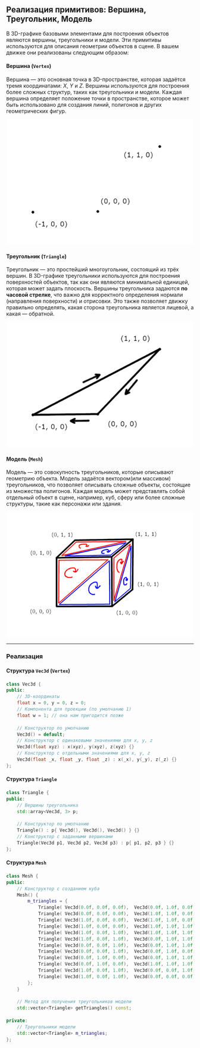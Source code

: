## Реализация примитивов: Вершина, Треугольник, Модель

В 3D-графике базовыми элементами для построения объектов являются вершины, треугольники и модели. Эти примитивы используются для описания геометрии объектов в сцене. В вашем движке они реализованы следующим образом:

#### Вершина (`Vertex`)

Вершина — это основная точка в 3D-пространстве, которая задаётся тремя координатами: *X*, *Y* и *Z*. Вершины используются для построения более сложных структур, таких как треугольники и модели. Каждая вершина определяет положение точки в пространстве, которое может быть использовано для создания линий, полигонов и других геометрических фигур.

![Вершина](images/Vertex.png)

#### Треугольник (`Triangle`)

Треугольник — это простейший многоугольник, состоящий из трёх вершин. В 3D-графике треугольники используются для построения поверхностей объектов, так как они являются минимальной единицей, которая может задать плоскость. Вершины треугольника задаются **по часовой стрелке**, что важно для корректного определения нормали (направления поверхности) и отрисовки. Это также позволяет движку правильно определять, какая сторона треугольника является лицевой, а какая — обратной.

![Треугольник](images/Triangle.png)

#### Модель (`Mesh`)

Модель — это совокупность треугольников, которые описывают геометрию объекта. Модель задаётся вектором(или массивом) треугольников, что позволяет описывать сложные объекты, состоящие из множества полигонов. Каждая модель может представлять собой отдельный объект в сцене, например, куб, сферу или более сложные структуры, такие как персонажи или здания.

![Модель](images/Mesh.png)

---

### Реализация

#### Структура `Vec3d` (`Vertex`)

```cpp
class Vec3d {
public:
    // 3D-координаты
    float x = 0, y = 0, z = 0;
    // Компонента для проекции (по умолчанию 1)
    float w = 1; // она нам пригодится позже

    // Конструктор по умолчанию
    Vec3d() = default;
    // Конструктор с одинаковыми значениями для x, y, z
    Vec3d(float xyz) : x(xyz), y(xyz), z(xyz) {}
    // Конструктор с отдельными значениями для x, y, z
    Vec3d(float _x, float _y, float _z) : x(_x), y(_y), z(_z) {}
};
```

#### Структура `Triangle`

```cpp
class Triangle {
public:
    // Вершины треугольника
    std::array<Vec3d, 3> p;

    // Конструктор по умолчанию
    Triangle() : p{ Vec3d(), Vec3d(), Vec3d() } {}
    // Конструктор с заданными вершинами
    Triangle(Vec3d p1, Vec3d p2, Vec3d p3) : p{ p1, p2, p3 } {}
};
```

#### Структура `Mesh`

```cpp
class Mesh {
public:
    // Конструктор с созданием куба
    Mesh() {
        m_triangles = {
            Triangle( Vec3d(0.0f, 0.0f, 0.0f),  Vec3d(0.0f, 1.0f, 0.0f),  Vec3d(1.0f, 1.0f, 0.0f) ),
            Triangle( Vec3d(0.0f, 0.0f, 0.0f),  Vec3d(1.0f, 1.0f, 0.0f),  Vec3d(1.0f, 0.0f, 0.0f) ),
            Triangle( Vec3d(1.0f, 0.0f, 0.0f),  Vec3d(1.0f, 1.0f, 0.0f),  Vec3d(1.0f, 1.0f, 1.0f) ),
            Triangle( Vec3d(1.0f, 0.0f, 0.0f),  Vec3d(1.0f, 1.0f, 1.0f),  Vec3d(1.0f, 0.0f, 1.0f) ),
            Triangle( Vec3d(1.0f, 0.0f, 1.0f),  Vec3d(1.0f, 1.0f, 1.0f),  Vec3d(0.0f, 1.0f, 1.0f) ),
            Triangle( Vec3d(1.0f, 0.0f, 1.0f),  Vec3d(0.0f, 1.0f, 1.0f),  Vec3d(0.0f, 0.0f, 1.0f) ),
            Triangle( Vec3d(0.0f, 0.0f, 1.0f),  Vec3d(0.0f, 1.0f, 1.0f),  Vec3d(0.0f, 1.0f, 0.0f) ),
            Triangle( Vec3d(0.0f, 0.0f, 1.0f),  Vec3d(0.0f, 1.0f, 0.0f),  Vec3d(0.0f, 0.0f, 0.0f) ),
            Triangle( Vec3d(0.0f, 1.0f, 0.0f),  Vec3d(0.0f, 1.0f, 1.0f),  Vec3d(1.0f, 1.0f, 1.0f) ),
            Triangle( Vec3d(0.0f, 1.0f, 0.0f),  Vec3d(1.0f, 1.0f, 1.0f),  Vec3d(1.0f, 1.0f, 0.0f) ),
            Triangle( Vec3d(1.0f, 0.0f, 1.0f),  Vec3d(0.0f, 0.0f, 1.0f),  Vec3d(0.0f, 0.0f, 0.0f) ),
            Triangle( Vec3d(1.0f, 0.0f, 1.0f),  Vec3d(0.0f, 0.0f, 0.0f),  Vec3d(1.0f, 0.0f, 0.0f) ),
	    };
    }

    // Метод для получения треугольников модели
    std::vector<Triangle> getTriangles() const;

private:
    // Треугольники модели
    std::vector<Triangle> m_triangles;
};
```